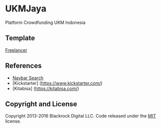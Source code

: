 # UKMJaya

Platform Crowdfunding UKM Indonesia

## Template

[Freelancer](http://startbootstrap.com/template-overviews/freelancer/)

## References

* [Navbar Search](http://bootsnipp.com/snippets/featured/navbar-search-add-on-bs-3)
* [Kickstarter] (https://www.kickstarter.com/)
* [Kitabisa] (https://kitabisa.com/)

## Copyright and License

Copyright 2013-2016 Blackrock Digital LLC. Code released under the [MIT](https://github.com/BlackrockDigital/startbootstrap-freelancer/blob/gh-pages/LICENSE) license.
